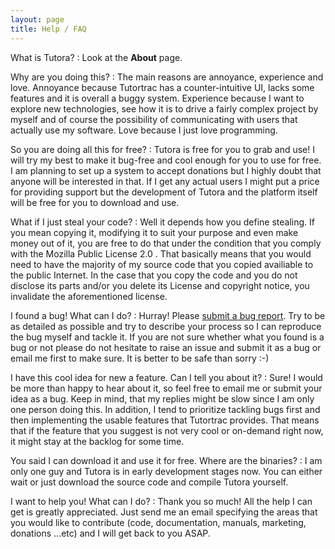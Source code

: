 ```yaml
---
layout: page
title: Help / FAQ
---
```


What is Tutora?
: Look at the **About** page. 

Why are you doing this?
: The main reasons are annoyance, experience and love. Annoyance because Tutortrac has a counter-intuitive UI, lacks some features and it is overall a buggy system. Experience because I want to explore new technologies, see how it is to drive a fairly complex project by myself and of course the possibility of communicating with users that actually use my software. Love because I just love programming.

So you are doing all this for free?
: Tutora is free for you to grab and use! I will try my best to make it bug-free and cool enough for you to use for free. I am planning to set up a system to accept donations but I highly doubt that anyone will be interested in that. If I get any actual users I might put a price for providing support but the development of Tutora and the platform itself will be free for you to download and use.

What if I just steal your code?
: Well it depends how you define stealing. If you mean copying it, modifying it to suit your purpose and even make money out of it, you are free to do that under the condition that you comply with the Mozilla Public License 2.0 . That basically means that you would need to have the majority of my source code that you copied availiable to the public Internet. In the case that you copy the code and you do not disclose its parts and/or you delete its License and copyright notice, you invalidate the aforementioned license.

I found a bug! What can I do?
: Hurray! Please [submit a bug report](https://github.com/tutoraweb/tutora/issues/new). Try to be as detailed as possible and try to describe your process so I can reproduce the bug myself and tackle it. If you are not sure whether what you found is a bug or not please do not hesitate to raise an issue and submit it as a bug or email me first to make sure. It is better to be safe than sorry :-)

I have this cool idea for new a feature. Can I tell you about it?
: Sure! I would be more than happy to hear about it, so feel free to email me or submit your idea as a bug. Keep in mind, that my replies might be slow since I am only one person doing this. In addition, I tend to prioritize tackling bugs first and then implementing the usable features that Tutortrac provides. That means that if the feature that you suggest is not very cool or on-demand right now, it might stay at the backlog for some time.

You said I can download it and use it for free. Where are the binaries?
: I am only one guy and Tutora is in early development stages now. You can either wait or just download the source code and compile Tutora yourself.

I want to help you! What can I do?
: Thank you so much! All the help I can get is greatly appreciated. Just send me an email specifying the areas that you would like to contribute (code, documentation, manuals, marketing, donations ...etc) and I will get back to you ASAP.
